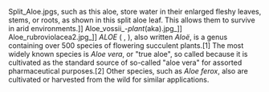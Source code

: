 Split_Aloe.jpgs, such as this aloe, store water in their enlarged fleshy leaves, stems, or roots, as shown in this split aloe leaf. This allows them to survive in arid environments.]] Aloe_vossii_-_plant_(aka).jpg_]] Aloe_rubroviolacea2.jpg_]] _ALOE_ ( , ), also written _Aloë_, is a genus containing over 500 species of flowering succulent plants.[1] The most widely known species is _Aloe vera_, or "true aloe", so called because it is cultivated as the standard source of so-called "aloe vera" for assorted pharmaceutical purposes.[2] Other species, such as _Aloe ferox_, also are cultivated or harvested from the wild for similar applications.
